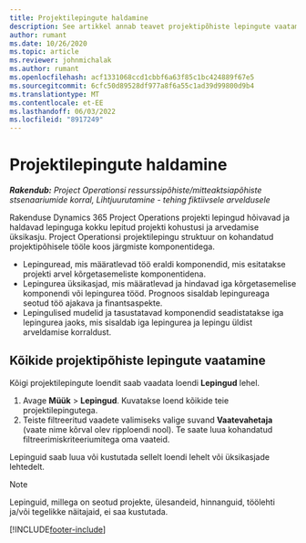 ```yaml
---
title: Projektilepingute haldamine
description: See artikkel annab teavet projektipõhiste lepingute vaatamise kohta.
author: rumant
ms.date: 10/26/2020
ms.topic: article
ms.reviewer: johnmichalak
ms.author: rumant
ms.openlocfilehash: acf1331068ccd1cbbf6a63f85c1bc424889f67e5
ms.sourcegitcommit: 6cfc50d89528df977a8f6a55c1ad39d99800d9b4
ms.translationtype: MT
ms.contentlocale: et-EE
ms.lasthandoff: 06/03/2022
ms.locfileid: "8917249"
---
```

# <a name="manage-project-contracts"></a>Projektilepingute haldamine

_**Rakendub:** Project Operationsi ressurssipõhiste/mitteaktsiapõhiste stsenaariumide korral,  Lihtjuurutamine - tehing fiktiivsele arveldusele_

Rakenduse Dynamics 365 Project Operations projekti lepingud hõivavad ja haldavad lepinguga kokku lepitud projekti kohustusi ja arvedamise üksikasju. Project Operationsi projektilepingu struktuur on kohandatud projektipõhisele tööle koos järgmiste komponentidega.

- Lepinguread, mis määratlevad töö eraldi komponendid, mis esitatakse projekti arvel kõrgetasemeliste komponentidena.
- Lepingurea üksikasjad, mis määratlevad ja hindavad iga kõrgetasemelise komponendi või lepingurea tööd. Prognoos sisaldab lepingureaga seotud töö ajakava ja finantsaspekte.
- Lepingulised mudelid ja tasustatavad komponendid seadistatakse iga lepingurea jaoks, mis sisaldab iga lepingurea ja lepingu üldist arveldamise korraldust.

## <a name="view-all-project-based-contracts"></a>Kõikide projektipõhiste lepingute vaatamine

Kõigi projektilepingute loendit saab vaadata loendi **Lepingud** lehel. 

1. Avage **Müük** > **Lepingud**. Kuvatakse loend kõikide teie projektilepingutega. 
2. Teiste filtreeritud vaadete valimiseks valige suvand **Vaatevahetaja** (vaate nime kõrval olev ripploendi nool). Te saate luua kohandatud filtreerimiskriteeriumitega oma vaateid.

Lepinguid saab luua või kustutada sellelt loendi lehelt või üksikasjade lehtedelt.

> [!NOTE]
> Lepinguid, millega on seotud projekte, ülesandeid, hinnanguid, töölehti ja/või tegelikke näitajaid, ei saa kustutada. 


[!INCLUDE[footer-include](../../includes/footer-banner.md)]
